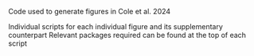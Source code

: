 Code used to generate figures in Cole et al. 2024

Individual scripts for each individual figure and its supplementary counterpart
Relevant packages required can be found at the top of each script
